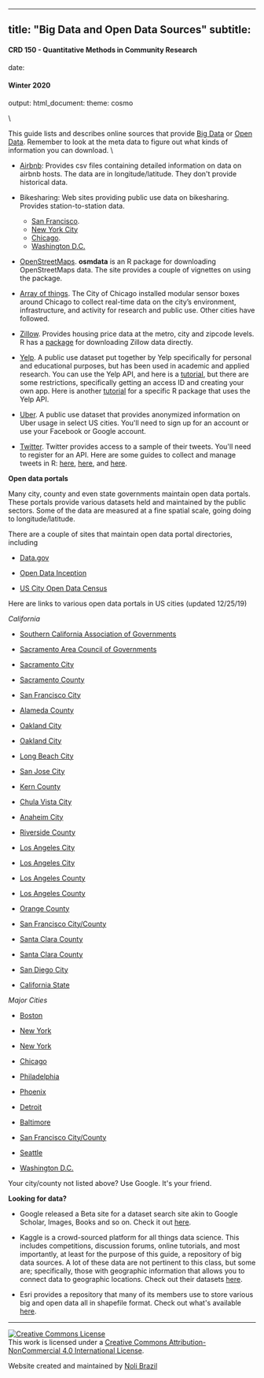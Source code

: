 
---
title: "Big Data and Open Data Sources"
subtitle: <h4 style="font-style:normal">CRD 150 - Quantitative Methods in Community Research</h4>
date: <h4 style="font-style:normal">Winter 2020</h4>
output: 
  html_document:
    theme: cosmo
---



<style>
p.comment {
background-color: #DBDBDB;
padding: 10px;
border: 1px solid black;
margin-left: 25px;
border-radius: 5px;
font-style: italic;
}

h1.title {
  font-weight: bold;
  font-family: Arial;  
}

h2.title {
  font-family: Arial;  
}

</style>


<style type="text/css">
#TOC {
  font-size: 13px;
  font-family: Arial;
}
</style>

\

This guide lists and describes online sources that provide [Big Data](https://en.wikipedia.org/wiki/Big_data) or [Open Data](https://ash.harvard.edu/files/open_government.pdf).  Remember to look at the meta data to figure out what kinds of information you can download.
\


* [Airbnb](http://insideairbnb.com/get-the-data.html): Provides csv files containing detailed information on data on airbnb hosts.  The data are in longitude/latitude.  They don't provide historical data.

* Bikesharing: Web sites providing public use data on bikesharing.  Provides station-to-station data.
    + [San Francisco](https://www.fordgobike.com/system-data).  
    + [New York City](https://www.citibikenyc.com/system-data) 
    + [Chicago](https://www.divvybikes.com/system-data). 
    + [Washington D.C.](https://www.capitalbikeshare.com/system-data)

* [OpenStreetMaps](https://ropensci.github.io/osmdata/).  **osmdata** is an R package for downloading OpenStreetMaps data.  The site provides a couple of vignettes on using the package.

* [Array of things](https://aot-file-browser.plenar.io/).  The City of Chicago installed modular sensor boxes around Chicago to collect real-time data on the city’s environment, infrastructure, and activity for research and public use. Other cities have followed.

* [Zillow](https://www.zillow.com/research/data/). Provides housing price data at the metro, city and zipcode levels.  R has a [package](https://cran.r-project.org/web/packages/ZillowR/index.html) for downloading Zillow data directly.

* [Yelp](https://www.yelp.com/dataset).  A public use dataset put together by Yelp specifically for personal and educational purposes, but has been used in academic and applied research.  You can use the Yelp API, and here is a [tutorial](https://billpetti.github.io/2017-12-23-use-yelp-api-r-rstats/), but there are some restrictions, specifically getting an access ID and creating your own app.  Here is another [tutorial](https://github.com/richierocks/yelp) for a specific R package that uses the Yelp API.

* [Uber](https://movement.uber.com/?lang=en-US).  A public use dataset that provides anonymized information on Uber usage in select US cities.  You'll need to sign up for an account or use your Facebook or Google account.

* [Twitter](https://developer.twitter.com/en/docs/tweets/search/api-reference/get-search-tweets). Twitter provides access to a sample of their tweets.  You'll need to register for an API.  Here are some guides to collect and manage tweets in R: [here](https://www.earthdatascience.org/courses/earth-analytics/get-data-using-apis/use-twitter-api-r/), [here](https://cfss.uchicago.edu/webdata002_twitter_exercise.html), and [here](https://cran.r-project.org/web/packages/rtweet/vignettes/intro.html).


**Open data portals**

Many city, county and even state governments maintain open data portals.  These portals provide various datasets held and maintained by the public sectors.  Some of the data are measured at a fine spatial scale, going doing to longitude/latitude.  

There are a couple of sites that maintain open data portal directories, including

* [Data.gov](https://www.data.gov/open-gov/)

* [Open Data Inception](https://opendatainception.io/)

* [US City Open Data Census](http://us-cities.survey.okfn.org/)

Here are links to various open data portals in US cities (updated 12/25/19)

*California*

* [Southern California Association of Governments](http://gisdata-scag.opendata.arcgis.com/)

* [Sacramento Area Council of Governments](https://data.sacog.org/)

* [Sacramento City](http://data.cityofsacramento.org/)

* [Sacramento County](http://data-sacramentocounty.opendata.arcgis.com/)

* [San Francisco City](https://datasf.org/opendata/)

* [Alameda County](https://data.acgov.org/)

* [Oakland City](https://data.oaklandnet.com/)

* [Oakland City](http://data.openoakland.org/)

* [Long Beach City](http://www.longbeach.gov/openlb/)

* [San Jose City](https://data.sanjoseca.gov/home)

* [Kern County](https://geodat-kernco.opendata.arcgis.com/)

* [Chula Vista City](https://chulavista-cvgis.opendata.arcgis.com/)

* [Anaheim City](http://data-anaheim.opendata.arcgis.com/)

* [Riverside County](https://data.countyofriverside.us/)

* [Los Angeles City](https://data.lacity.org/)

* [Los Angeles City](http://geohub.lacity.org/)

* [Los Angeles County](https://data.lacounty.gov/)

* [Los Angeles County](https://egis3.lacounty.gov/dataportal/)

* [Orange County](http://data-ocpw.opendata.arcgis.com/)

* [San Francisco City/County](https://datasf.org/)

* [Santa Clara County](http://prod-sccgov.opendata.arcgis.com/)

* [Santa Clara County](https://data.sccgov.org/)

* [San Diego City](https://data.sandiego.gov/)

* [California State](https://data.ca.gov/)

*Major Cities*

* [Boston](https://data.boston.gov/)

* [New York](https://data.ny.gov/)

* [New York](https://opendata.cityofnewyork.us/data/)

* [Chicago](https://data.cityofchicago.org/)

* [Philadelphia](https://www.opendataphilly.org/)

* [Phoenix](https://www.phoenixopendata.com/)

* [Detroit](https://data.detroitmi.gov/)

* [Baltimore](https://data.baltimorecity.gov/)

* [San Francisco City/County](https://datasf.org/)

* [Seattle](https://data.seattle.gov/)

* [Washington D.C.](http://opendata.dc.gov/)

Your city/county not listed above? Use Google. It's your friend.

**Looking for data?**

* Google released a Beta site for a dataset search site akin to Google Scholar, Images, Books and so on.  Check it out [here](https://toolbox.google.com/datasetsearch).

* Kaggle is a crowd-sourced platform for all things data science.  This includes competitions, discussion forums, online tutorials, and most importantly, at least for the purpose of this guide, a repository of big data sources.  A lot of these data are not pertinent to this class, but some are; specifically, those with geographic information that allows you to connect data to geographic locations. Check out their datasets [here](https://www.kaggle.com/datasets).

* Esri provides a repository that many of its members use to store various big and open data all in shapefile format.  Check out what's available [here](http://hub.arcgis.com/pages/open-data).



***

<a rel="license" href="http://creativecommons.org/licenses/by-nc/4.0/"><img alt="Creative Commons License" style="border-width:0" src="https://i.creativecommons.org/l/by-nc/4.0/88x31.png" /></a><br />This work is licensed under a <a rel="license" href="http://creativecommons.org/licenses/by-nc/4.0/">Creative Commons Attribution-NonCommercial 4.0 International License</a>.


Website created and maintained by [Noli Brazil](https://nbrazil.faculty.ucdavis.edu/)

